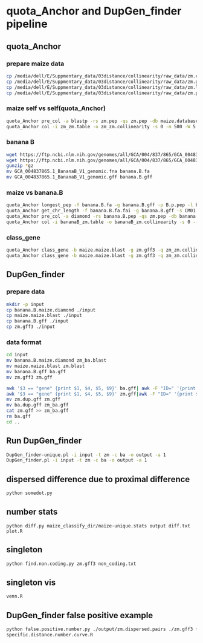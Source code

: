 # quota_Anchor and DupGen_finder pipeline

## quota_Anchor

### prepare maize data

```bash
cp /media/dell/E/Suppmentary_data/03distance/collinearity/raw_data/zm.cds .
cp /media/dell/E/Suppmentary_data/03distance/collinearity/raw_data/zm.gff3 .
cp /media/dell/E/Suppmentary_data/03distance/collinearity/raw_data/zm.length.txt .
cp /media/dell/E/Suppmentary_data/03distance/collinearity/raw_data/zm.pep .
```

### maize self vs self(quota_Anchor)

```bash
quota_Anchor pre_col -a blastp -rs zm.pep -qs zm.pep -db maize.database.blastp -mts 5 -e 1e-10 -b maize.maize.blast -rg zm.gff3 -qg zm.gff3 -o zm_zm.table -bs 100 -al 0 -rl zm.length.txt -ql zm.length.txt --overwrite
quota_Anchor col -i zm_zm.table -o zm_zm.collinearity -s 0 -m 500 -W 5 -E -0.005 -D 25 -a 1 --overwrite
```

### banana B

```bash
wget https://ftp.ncbi.nlm.nih.gov/genomes/all/GCA/004/837/865/GCA_004837865.1_BananaB_V1/GCA_004837865.1_BananaB_V1_genomic.gff.gz
wget https://ftp.ncbi.nlm.nih.gov/genomes/all/GCA/004/837/865/GCA_004837865.1_BananaB_V1/GCA_004837865.1_BananaB_V1_genomic.fna.gz
gunzip *gz
mv GCA_004837865.1_BananaB_V1_genomic.fna banana.B.fa
mv GCA_004837865.1_BananaB_V1_genomic.gff banana.B.gff
```

### maize vs banana.B

```bash
quota_Anchor longest_pep -f banana.B.fa -g banana.B.gff -p B.p.pep -l banana.B.pep -t 1 --overwrite
quota_Anchor get_chr_length -f banana.B.fa.fai -g banana.B.gff -s CM01 -o banana.B.length.txt --overwrite
quota_Anchor pre_col -a diamond -rs banana.B.pep -qs zm.pep -db banana.B.database.diamond -mts 20 -e 1e-10 -b banana.B.maize.diamond -rg banana.B.gff -qg zm.gff3 -o bananaB_zm.table -bs 100 -al 0 -rl banana.B.length.txt -ql zm.length.txt --overwrite
quota_Anchor col -i bananaB_zm.table -o bananaB_zm.collinearity -s 0 --overwrite -D 25 -a 1
```

### class_gene

```bash
quota_Anchor class_gene -b maize.maize.blast -g zm.gff3 -q zm_zm.collinearity -qr bananaB_zm.collinearity -o maize_classify_dir -p maize -s 1 -d 10 --overwrite -u
quota_Anchor class_gene -b maize.maize.blast -g zm.gff3 -q zm_zm.collinearity -qr bananaB_zm.collinearity -o maize_classify_dir -p maize -s 1 -d 10 --overwrite
```

## DupGen_finder

### prepare data

```bash
mkdir -p input
cp banana.B.maize.diamond ./input
cp maize.maize.blast ./input
cp banana.B.gff ./input
cp zm.gff3 ./input
```

### data format

```bash
cd input
mv banana.B.maize.diamond zm_ba.blast
mv maize.maize.blast zm.blast
mv banana.B.gff ba.gff
mv zm.gff3 zm.gff

awk '$3 == "gene" {print $1, $4, $5, $9}' ba.gff| awk -F "ID=" '{print $1. $2}'|awk -F ";Name=" '{print $1}'|awk -v OFS="\t" '{print $1, $4, $2, $3}'|sed s/^/ba-/g> ba.dup.gff
awk '$3 == "gene" {print $1, $4, $5, $9}' zm.gff|awk -F "ID=" '{print $1, $2}'|awk -F ";biotype" '{print $1}'|awk -F ";Name=" '{print $1}'|awk -v OFS="\t" '{print $1, $4, $2, $3}'|sed s/^/zm-/g> zm.dup.gff
mv zm.dup.gff zm.gff
mv ba.dup.gff zm_ba.gff
cat zm.gff >> zm_ba.gff
rm ba.gff
cd ..
```

## Run DupGen_finder

```bash
DupGen_finder-unique.pl -i input -t zm -c ba -o output -a 1
DupGen_finder.pl -i input -t zm -c ba -o output -a 1
```

## dispersed difference due to proximal difference

```bash
python somedot.py
```

## number stats

```bahs
python diff.py maize_classify_dir/maize-unique.stats output diff.txt
plot.R
```

## singleton

```bash
python find.non.coding.py zm.gff3 non_coding.txt
```

## singleton vis

```bash
venn.R
```

## DupGen_finder false positive example

```bash
python false.positive.number.py ./output/zm.dispersed.pairs ./zm.gff3 false.positive.txt
specific.distance.number.curve.R
```

